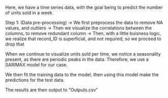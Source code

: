 Here, we have a time series data, with the goal being to predict the number of units sold in a week.

Step 1: (Data pre-processing)
-> We first preprocess the data to remove NA values, and outliers
-> Then we visualize the correlations between the columns, to remove redundant column
-> Then, with a little buisness logic, we realize that record_ID is superficial, and not required, so we proceed to drop that

When we continue to visualize units sold per time, we notice a seasonality present, as there are periodic peaks in the data.
Therefore, we use a SARIMAX model for our case.

We then fit the training data to the model, then using this model make the predictions for the test data.

The results are then output to "Outputs.csv"